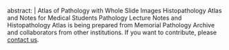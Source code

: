   abstract: |
    Atlas of Pathology with Whole Slide Images
    Histopathology Atlas and Notes for Medical Students
    Pathology Lecture Notes and Histopathology Atlas is being prepared from Memorial Pathology Archive and collaborators from other institutions.
    If you want to contribute, please [contact us](https://www.patolojiatlasi.com/katki.html).
